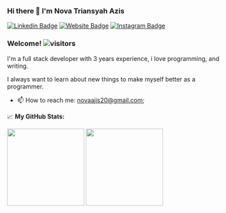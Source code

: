 ### Hi there 👋 I'm Nova Triansyah Azis

[![Linkedin Badge](https://img.shields.io/badge/-LinkedIn-0e76a8?style=flat-square&logo=Linkedin&logoColor=white)](https://www.linkedin.com/in/nova-azis-823185178)
[![Website Badge](https://img.shields.io/badge/Website-3b5998?style=flat-square&logo=google-chrome&logoColor=white)](https://www.novatriansyah.me/)
[![Instagram Badge](https://img.shields.io/badge/-Instagram-e4405f?style=flat-square&logo=Instagram&logoColor=white)](https://instagram.com/novatriansyah/)

### Welcome! ![visitors](https://visitor-badge.glitch.me/badge?page_id=novatriansyah.novatriansyah)

I'm a full stack developer with 3 years experience, i love programming, and writing.

I always want to learn about new things to make myself better as a programmer.

- 📫 How to reach me: novaajis20@gmail.com;


📈 **My GitHub Stats:**

<p>
  <img height="180em" src="https://github-readme-stats.vercel.app/api?username=novatriansyah&show_icons=true&hide_border=true&&count_private=true&include_all_commits=true" />
  <img height="180em" src="https://github-readme-stats.vercel.app/api/top-langs/?username=novatriansyah&exclude_repo=KNN-Image-Classification&show_icons=true&hide_border=true&layout=compact&langs_count=8"/>
</p>

<!--
**novatriansyah/novatriansyah** is a ✨ _special_ ✨ repository because its `README.md` (this file) appears on your GitHub profile.

Here are some ideas to get you started:

- 🔭 I’m currently working on ...
- 🌱 I’m currently learning ...
- 👯 I’m looking to collaborate on ...
- 🤔 I’m looking for help with ...
- 💬 Ask me about ...
- 📫 How to reach me: ...
- 😄 Pronouns: ...
- ⚡ Fun fact: ...
-->
